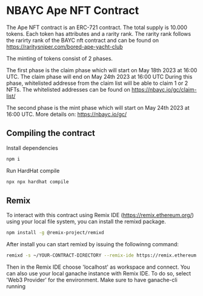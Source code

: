 # NBAYC Ape NFT Contract

The Ape NFT contract is an ERC-721 contract. The total supply is 10.000 tokens. Each token has attributes and a rarity rank.
The rarity rank follows the rarirty rank of the BAYC nft contract and can be found on https://raritysniper.com/bored-ape-yacht-club

The minting of tokens consist of 2 phases.

The first phase is the claim phase which will start on May 18th 2023 at 16:00 UTC. The claim phase will end on May 24th 2023 at 16:00 UTC
During this phase, whitelisted addresse from the claim list will be able to claim 1 or 2 NFTs. The whitelisted addresses can be found on https://nbayc.io/gc/claim-list/

The second phase is the mint phase which will start on May 24th 2023 at 16:00 UTC. More details on: https://nbayc.io/gc/

## Compiling the contract

Install dependencies

```sh
npm i
```

Run HardHat compile

```sh
npx npx hardhat compile
```

## Remix

To interact with this contract using Remix IDE (https://remix.ethereum.org/) using your local file system, you can install the remixd package.

```sh
npm install -g @remix-project/remixd
```

After install you can start remixd by issuing the followinng command:

```sh
remixd -s ~/YOUR-CONTRACT-DIRECTORY --remix-ide https://remix.ethereum.org/

```

Then in the Remix IDE choose 'localhost' as workspace and connect. You can also use your local ganache instance with Remix IDE. To do so, select 'Web3 Provider' for the environment. Make sure to have ganache-cli running

